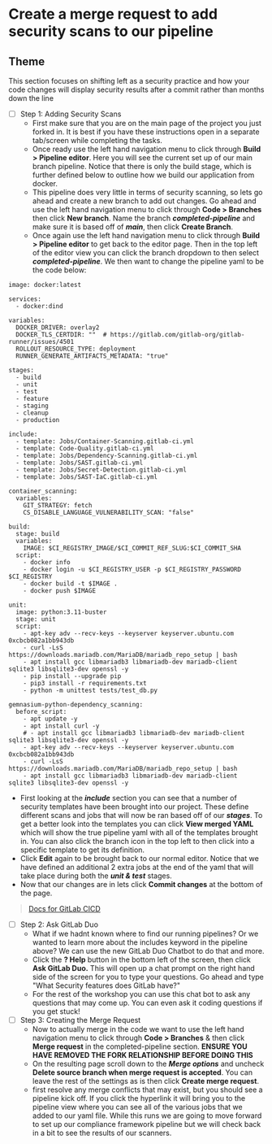 # Create a merge request to add security scans to our pipeline

## Theme

This section focuses on shifting left as a security practice and how your code changes will display security results after a commit rather than months down the line

* [ ] Step 1: Adding Security Scans
  * First make sure that you are on the main page of the project you just forked in. It is best if you have these instructions open in a separate tab/screen while completing the tasks.
  * Once ready use the left hand navigation menu to click through **Build \> Pipeline editor**. Here you will see the current set up of our main branch pipeline. Notice that there is only the build stage, which is further defined below to outline how we build our application from docker.
  * This pipeline does very little in terms of security scanning, so lets go ahead and create a new branch to add out changes. Go ahead and use the left hand navigation menu to click through **Code \> Branches** then click **New branch**. Name the branch **_completed-pipeline_** and make sure it is based off of **_main_**, then click **Create Branch**.
  * Once again use the left hand navigation menu to click through **Build \> Pipeline editor** to get back to the editor page. Then in the top left of the editor view you can click the branch dropdown to then select **_completed-pipeline_**. We then want to change the pipeline yaml to be the code below:

```plaintext
image: docker:latest

services:
  - docker:dind

variables:
  DOCKER_DRIVER: overlay2
  DOCKER_TLS_CERTDIR: ""  # https://gitlab.com/gitlab-org/gitlab-runner/issues/4501
  ROLLOUT_RESOURCE_TYPE: deployment
  RUNNER_GENERATE_ARTIFACTS_METADATA: "true"

stages:
  - build
  - unit
  - test
  - feature
  - staging
  - cleanup
  - production

include:
  - template: Jobs/Container-Scanning.gitlab-ci.yml
  - template: Code-Quality.gitlab-ci.yml
  - template: Jobs/Dependency-Scanning.gitlab-ci.yml
  - template: Jobs/SAST.gitlab-ci.yml
  - template: Jobs/Secret-Detection.gitlab-ci.yml
  - template: Jobs/SAST-IaC.gitlab-ci.yml

container_scanning:
  variables:
    GIT_STRATEGY: fetch
    CS_DISABLE_LANGUAGE_VULNERABILITY_SCAN: "false"

build:
  stage: build
  variables:
    IMAGE: $CI_REGISTRY_IMAGE/$CI_COMMIT_REF_SLUG:$CI_COMMIT_SHA
  script:
    - docker info
    - docker login -u $CI_REGISTRY_USER -p $CI_REGISTRY_PASSWORD $CI_REGISTRY
    - docker build -t $IMAGE .
    - docker push $IMAGE

unit:
  image: python:3.11-buster
  stage: unit
  script:
    - apt-key adv --recv-keys --keyserver keyserver.ubuntu.com 0xcbcb082a1bb943db
    - curl -LsS https://downloads.mariadb.com/MariaDB/mariadb_repo_setup | bash
    - apt install gcc libmariadb3 libmariadb-dev mariadb-client sqlite3 libsqlite3-dev openssl -y
    - pip install --upgrade pip
    - pip3 install -r requirements.txt
    - python -m unittest tests/test_db.py

gemnasium-python-dependency_scanning:
  before_script:
    - apt update -y
    - apt install curl -y
    # - apt install gcc libmariadb3 libmariadb-dev mariadb-client sqlite3 libsqlite3-dev openssl -y
    - apt-key adv --recv-keys --keyserver keyserver.ubuntu.com 0xcbcb082a1bb943db
    - curl -LsS https://downloads.mariadb.com/MariaDB/mariadb_repo_setup | bash
    - apt install gcc libmariadb3 libmariadb-dev mariadb-client sqlite3 libsqlite3-dev openssl -y
```

* First looking at the **_include_** section you can see that a number of security templates have been brought into our project. These define different scans and jobs that will now be ran based off of our **_stages_**. To get a better look into the templates you can click **View merged YAML** which will show the true pipeline yaml with all of the templates brought in. You can also click the branch icon in the top left to then click into a specific template to get its definition.
* Click **Edit** again to be brought back to our normal editor. Notice that we have defined an additional 2 extra jobs at the end of the yaml that will take place during both the **_unit & test_** stages.
* Now that our changes are in lets click **Commit changes** at the bottom of the page.

> [Docs for GitLab CICD](https://docs.gitlab.com/ee/ci/)

* [ ] Step 2: Ask GitLab Duo
  * What if we hadnt known where to find our running pipelines? Or we wanted to learn more about the includes keyword in the pipeline above? We can use the new GitLab Duo Chatbot to do that and more.
  * Click the **? Help** button in the bottom left of the screen, then click **Ask GitLab Duo.** This will open up a chat prompt on the right hand side of the screen for you to type your questions. Go ahead and type "What Security features does GitLab have?"
  * For the rest of the workshop you can use this chat bot to ask any questions that may come up. You can even ask it coding questions if you get stuck!
* [ ] Step 3: Creating the Merge Request
  * Now to actually merge in the code we want to use the left hand navigation menu to click through **Code \> Branches** & then click **Merge request** in the completed-pipeline section. **ENSURE YOU HAVE REMOVED THE FORK RELATIONSHIP BEFORE DOING THIS**
  * On the resulting page scroll down to the **_Merge options_** and uncheck **Delete source branch when merge request is accepted**. You can leave the rest of the settings as is then click **Create merge request**.
  * first resolve any merge conflicts that may exist, but you should see a pipeline kick off. If you click the hyperlink it will bring you to the pipeline view where you can see all of the various jobs that we added to our yaml file. While this runs we are going to move forward to set up our compliance framework pipeline but we will check back in a bit to see the results of our scanners.
